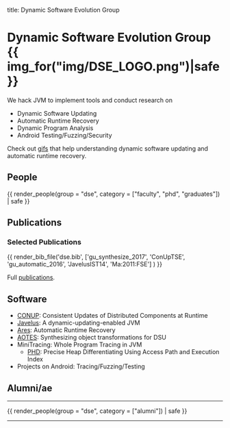 title: Dynamic Software Evolution Group

# Dynamic Software Evolution Group {{ img_for("img/DSE_LOGO.png")|safe }}

<!--
<div class="row gutter" markdown="1">
<div class="col-lg-9 col-md-9 col-sm-12" markdown="1">
-->
We hack JVM to implement tools and conduct research on


* Dynamic Software Updating
* Automatic Runtime Recovery
* Dynamic Program Analysis
* Android Testing/Fuzzing/Security


Check out [gifs](./dsegif) that help understanding dynamic software updating and automatic runtime recovery.

<!--
</div>

<div class="col-lg-3 col-md-3 col-sm-12" markdown="1">
-->

<!--
{{ img_for("img/DSE_LOGO.png")|safe }}
<svg height="200" width="200">
  <path id="D"  d="M0 0 L75 0 L100 100 L50 200 L0 200 Z" fill="#660066" stroke="#FFFFFF" stroke-width="10"/>
  <path id="S"  d="M75 0 L100 100 L50 200 L125 200 L100 100 L150 0 Z" fill="#8E7A0F" stroke="#FFFFFF" stroke-width="10"/>
  <path id="E1" d="M150 0 L100 100 L200 100 L200 0 Z" fill="#660066" stroke="#FFFFFF" stroke-width="10"/>
  <path id="E2" d="M125 200 L100 100 L200 100 L200 200 Z" fill="#660066" stroke="#FFFFFF" stroke-width="10"/>
  Sorry, your browser does not support inline SVG.
</svg>
-->

<!--
</div>
</div>
-->

## People



{{ render_people(group = "dse", category = ["faculty", "phd", "graduates"]) | safe }}

## Publications


### Selected Publications

{{ render_bib_file('dse.bib', ['gu_synthesize_2017', 'ConUpTSE', 'gu_automatic_2016', 'JavelusIST14', 'Ma:2011:FSE'] ) }}


Full [publications](publications).

## Software



* [CONUP](https://github.com/brickinwall/conup): Consistent Updates of Distributed Components at Runtime
* [Javelus](javelus/): A dynamic-updating-enabled JVM
* [Ares](ares): Automatic Runtime Recovery
* [AOTES](aotes): Synthesizing object transformations for DSU
* MiniTracing: Whole Program Tracing in JVM
    * [PHD](phd): Precise Heap Differentiating Using Access Path and Execution Index
* Projects on Android: Tracing/Fuzzing/Testing

## Alumni/ae

-------------------

{{ render_people(group = "dse", category = ["alumni"]) | safe }}

-------------------
